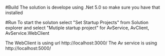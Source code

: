 #Build
The solution is develope using .Net 5.0 so make sure you have that installed

#Run
To start the soluton select "Set Startup Projects" from Solution explorer and select "Mutiple startup project" 
for AvService, AvClient, AvService.WebClient

The WebClient is using url http://localhost:3000/
The Av service is using  http://localhost:5000/

